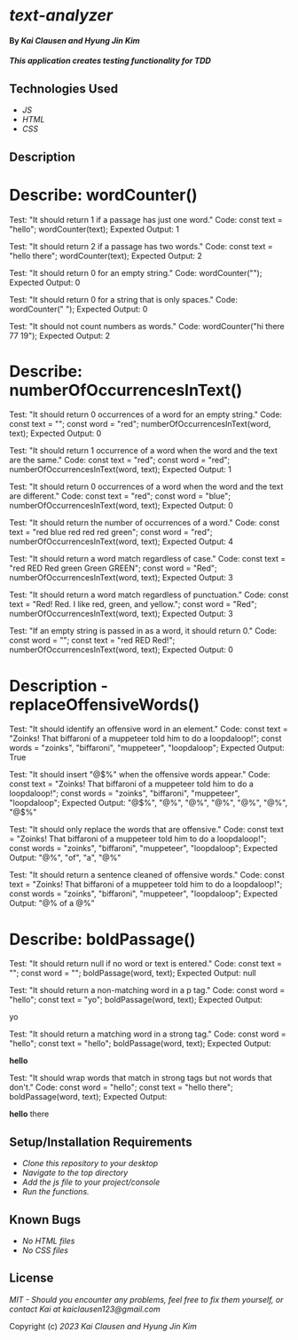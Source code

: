 # _text-analyzer_

#### By ***Kai Clausen and Hyung Jin Kim***

#### _This application creates testing functionality for TDD_

## Technologies Used

* _JS_
* _HTML_
* _CSS_

## Description

# Describe: wordCounter()

Test: "It should return 1 if a passage has just one word."
Code: 
const text = "hello";
wordCounter(text);
Expexted Output: 1

Test: "It should return 2 if a passage has two words."
Code: 
const text = "hello there";
wordCounter(text);
Expected Output: 2

Test: "It should return 0 for an empty string."
Code: wordCounter("");
Expected Output: 0

Test: "It should return 0 for a string that is only spaces."
Code: wordCounter("           ");
Expected Output: 0

Test: "It should not count numbers as words."
Code: wordCounter("hi there 77 19");
Expected Output: 2

# Describe: numberOfOccurrencesInText()

Test: "It should return 0 occurrences of a word for an empty string."
Code:
const text = "";
const word = "red";
numberOfOccurrencesInText(word, text);
Expected Output: 0

Test: "It should return 1 occurrence of a word when the word and the text are the same."
Code: 
const text = "red";
const word = "red";
numberOfOccurrencesInText(word, text);
Expected Output: 1

Test: "It should return 0 occurrences of a word when the word and the text are different."
Code:
const text = "red";
const word = "blue";
numberOfOccurrencesInText(word, text);
Expected Output: 0

Test: "It should return the number of occurrences of a word."
Code:
const text = "red blue red red red green";
const word = "red";
numberOfOccurrencesInText(word, text);
Expected Output: 4

Test: "It should return a word match regardless of case."
Code:
const text = "red RED Red green Green GREEN";
const word = "Red";
numberOfOccurrencesInText(word, text);
Expected Output: 3

Test: "It should return a word match regardless of punctuation."
Code: 
const text = "Red! Red. I like red, green, and yellow.";
const word = "Red";
numberOfOccurrencesInText(word, text);
Expected Output: 3

Test: "If an empty string is passed in as a word, it should return 0."
Code: 
const word = "";
const text = "red RED Red!";
numberOfOccurrencesInText(word, text);
Expected Output: 0

# Description - replaceOffensiveWords()

Test: "It should identify an offensive word in an element."
Code: 
const text = "Zoinks! That biffaroni of a muppeteer told him to do a loopdaloop!";
const words = "zoinks", "biffaroni", "muppeteer", "loopdaloop";
Expected Output: True

Test: "It should insert "@$%" when the offensive words appear."
Code: 
const text = "Zoinks! That biffaroni of a muppeteer told him to do a loopdaloop!";
const words = "zoinks", "biffaroni", "muppeteer", "loopdaloop";
Expected Output: "@$%", "@$%", "@$%", "@$%", "@$%", "@$%", "@$%", "@$%", "@$%", "@$%", "@$%", "@$%"

Test: "It should only replace the words that are offensive."
Code: 
const text = "Zoinks! That biffaroni of a muppeteer told him to do a loopdaloop!";
const words = "zoinks", "biffaroni", "muppeteer", "loopdaloop";
Expected Output: "@$%", "That", "@$%", "of", "a", "@$%", "told", "him", "to", "do", "a", "@$%"

Test: "It should return a sentence cleaned of offensive words."
Code: 
const text = "Zoinks! That biffaroni of a muppeteer told him to do a loopdaloop!";
const words = "zoinks", "biffaroni", "muppeteer", "loopdaloop";
Expected Output: "@$% That @$% of a @$% told him to do a @$%"

# Describe: boldPassage()

Test: "It should return null if no word or text is entered."
Code:
const text = "";
const word = "";
boldPassage(word, text);
Expected Output: null

Test: "It should return a non-matching word in a p tag."
Code:
const word = "hello";
const text = "yo";
boldPassage(word, text);
Expected Output: <p>yo</p>

Test: "It should return a matching word in a strong tag."
Code:
const word = "hello";
const text = "hello";
boldPassage(word, text);
Expected Output: <p><strong>hello</strong></p>

Test: "It should wrap words that match in strong tags but not words that don't."
Code:
const word = "hello";
const text = "hello there";
boldPassage(word, text);
Expected Output: <p><strong>hello</strong> there</p>

## Setup/Installation Requirements

* _Clone this repository to your desktop_
* _Navigate to the top directory_
* _Add the js file to your project/console_
* _Run the functions._

## Known Bugs

* _No HTML files_
* _No CSS files_

## License

_MIT - Should you encounter any problems, feel free to fix them yourself, or contact Kai at kaiclausen123@gmail.com_

Copyright (c) _2023_ _Kai Clausen and Hyung Jin Kim_